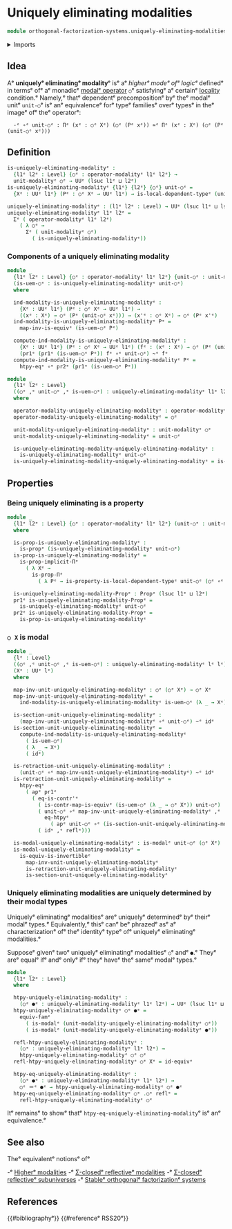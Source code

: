 # Uniquely eliminating modalities

```agda
module orthogonal-factorization-systems.uniquely-eliminating-modalitiesᵉ where
```

<details><summary>Imports</summary>

```agda
open import foundation.action-on-identifications-functionsᵉ
open import foundation.contractible-mapsᵉ
open import foundation.contractible-typesᵉ
open import foundation.dependent-pair-typesᵉ
open import foundation.equivalencesᵉ
open import foundation.function-extensionalityᵉ
open import foundation.function-typesᵉ
open import foundation.homotopiesᵉ
open import foundation.identity-typesᵉ
open import foundation.propositionsᵉ
open import foundation.univalenceᵉ
open import foundation.universe-levelsᵉ

open import orthogonal-factorization-systems.local-typesᵉ
open import orthogonal-factorization-systems.modal-operatorsᵉ
```

</details>

## Idea

Aᵉ **uniquelyᵉ eliminatingᵉ modality**ᵉ isᵉ aᵉ _higherᵉ modeᵉ ofᵉ logicᵉ_ definedᵉ in termsᵉ
ofᵉ aᵉ monadicᵉ
[modalᵉ operator](orthogonal-factorization-systems.modal-operators.mdᵉ) `○`ᵉ
satisfyingᵉ aᵉ certainᵉ [locality](orthogonal-factorization-systems.local-types.mdᵉ)
condition.ᵉ Namely,ᵉ thatᵉ dependentᵉ precompositionᵉ byᵉ theᵉ modalᵉ unitᵉ `unit-○`ᵉ isᵉ
anᵉ equivalenceᵉ forᵉ typeᵉ familiesᵉ overᵉ typesᵉ in theᵉ imageᵉ ofᵉ theᵉ operatorᵉ:

```text
  -ᵉ ∘ᵉ unit-○ᵉ : Πᵉ (xᵉ : ○ᵉ Xᵉ) (○ᵉ (Pᵉ xᵉ)) ≃ᵉ Πᵉ (xᵉ : Xᵉ) (○ᵉ (Pᵉ (unit-○ᵉ xᵉ)))
```

## Definition

```agda
is-uniquely-eliminating-modalityᵉ :
  {l1ᵉ l2ᵉ : Level} {○ᵉ : operator-modalityᵉ l1ᵉ l2ᵉ} →
  unit-modalityᵉ ○ᵉ → UUᵉ (lsuc l1ᵉ ⊔ l2ᵉ)
is-uniquely-eliminating-modalityᵉ {l1ᵉ} {l2ᵉ} {○ᵉ} unit-○ᵉ =
  {Xᵉ : UUᵉ l1ᵉ} (Pᵉ : ○ᵉ Xᵉ → UUᵉ l1ᵉ) → is-local-dependent-typeᵉ (unit-○ᵉ) (○ᵉ ∘ᵉ Pᵉ)

uniquely-eliminating-modalityᵉ : (l1ᵉ l2ᵉ : Level) → UUᵉ (lsuc l1ᵉ ⊔ lsuc l2ᵉ)
uniquely-eliminating-modalityᵉ l1ᵉ l2ᵉ =
  Σᵉ ( operator-modalityᵉ l1ᵉ l2ᵉ)
    ( λ ○ᵉ →
      Σᵉ ( unit-modalityᵉ ○ᵉ)
        ( is-uniquely-eliminating-modalityᵉ))
```

### Components of a uniquely eliminating modality

```agda
module _
  {l1ᵉ l2ᵉ : Level} {○ᵉ : operator-modalityᵉ l1ᵉ l2ᵉ} {unit-○ᵉ : unit-modalityᵉ ○ᵉ}
  (is-uem-○ᵉ : is-uniquely-eliminating-modalityᵉ unit-○ᵉ)
  where

  ind-modality-is-uniquely-eliminating-modalityᵉ :
    {Xᵉ : UUᵉ l1ᵉ} (Pᵉ : ○ᵉ Xᵉ → UUᵉ l1ᵉ) →
    ((xᵉ : Xᵉ) → ○ᵉ (Pᵉ (unit-○ᵉ xᵉ))) → (x'ᵉ : ○ᵉ Xᵉ) → ○ᵉ (Pᵉ x'ᵉ)
  ind-modality-is-uniquely-eliminating-modalityᵉ Pᵉ =
    map-inv-is-equivᵉ (is-uem-○ᵉ Pᵉ)

  compute-ind-modality-is-uniquely-eliminating-modalityᵉ :
    {Xᵉ : UUᵉ l1ᵉ} (Pᵉ : ○ᵉ Xᵉ → UUᵉ l1ᵉ) (fᵉ : (xᵉ : Xᵉ) → ○ᵉ (Pᵉ (unit-○ᵉ xᵉ))) →
    (pr1ᵉ (pr1ᵉ (is-uem-○ᵉ Pᵉ)) fᵉ ∘ᵉ unit-○ᵉ) ~ᵉ fᵉ
  compute-ind-modality-is-uniquely-eliminating-modalityᵉ Pᵉ =
    htpy-eqᵉ ∘ᵉ pr2ᵉ (pr1ᵉ (is-uem-○ᵉ Pᵉ))

module _
  {l1ᵉ l2ᵉ : Level}
  ((○ᵉ ,ᵉ unit-○ᵉ ,ᵉ is-uem-○ᵉ) : uniquely-eliminating-modalityᵉ l1ᵉ l2ᵉ)
  where

  operator-modality-uniquely-eliminating-modalityᵉ : operator-modalityᵉ l1ᵉ l2ᵉ
  operator-modality-uniquely-eliminating-modalityᵉ = ○ᵉ

  unit-modality-uniquely-eliminating-modalityᵉ : unit-modalityᵉ ○ᵉ
  unit-modality-uniquely-eliminating-modalityᵉ = unit-○ᵉ

  is-uniquely-eliminating-modality-uniquely-eliminating-modalityᵉ :
    is-uniquely-eliminating-modalityᵉ unit-○ᵉ
  is-uniquely-eliminating-modality-uniquely-eliminating-modalityᵉ = is-uem-○ᵉ
```

## Properties

### Being uniquely eliminating is a property

```agda
module _
  {l1ᵉ l2ᵉ : Level} {○ᵉ : operator-modalityᵉ l1ᵉ l2ᵉ} (unit-○ᵉ : unit-modalityᵉ ○ᵉ)
  where

  is-prop-is-uniquely-eliminating-modalityᵉ :
    is-propᵉ (is-uniquely-eliminating-modalityᵉ unit-○ᵉ)
  is-prop-is-uniquely-eliminating-modalityᵉ =
    is-prop-implicit-Πᵉ
      ( λ Xᵉ →
        is-prop-Πᵉ
          ( λ Pᵉ → is-property-is-local-dependent-typeᵉ unit-○ᵉ (○ᵉ ∘ᵉ Pᵉ)))

  is-uniquely-eliminating-modality-Propᵉ : Propᵉ (lsuc l1ᵉ ⊔ l2ᵉ)
  pr1ᵉ is-uniquely-eliminating-modality-Propᵉ =
    is-uniquely-eliminating-modalityᵉ unit-○ᵉ
  pr2ᵉ is-uniquely-eliminating-modality-Propᵉ =
    is-prop-is-uniquely-eliminating-modalityᵉ
```

### `○ X` is modal

```agda
module _
  {lᵉ : Level}
  ((○ᵉ ,ᵉ unit-○ᵉ ,ᵉ is-uem-○ᵉ) : uniquely-eliminating-modalityᵉ lᵉ lᵉ)
  (Xᵉ : UUᵉ lᵉ)
  where

  map-inv-unit-uniquely-eliminating-modalityᵉ : ○ᵉ (○ᵉ Xᵉ) → ○ᵉ Xᵉ
  map-inv-unit-uniquely-eliminating-modalityᵉ =
    ind-modality-is-uniquely-eliminating-modalityᵉ is-uem-○ᵉ (λ _ → Xᵉ) idᵉ

  is-section-unit-uniquely-eliminating-modalityᵉ :
    (map-inv-unit-uniquely-eliminating-modalityᵉ ∘ᵉ unit-○ᵉ) ~ᵉ idᵉ
  is-section-unit-uniquely-eliminating-modalityᵉ =
    compute-ind-modality-is-uniquely-eliminating-modalityᵉ
      ( is-uem-○ᵉ)
      ( λ _ → Xᵉ)
      ( idᵉ)

  is-retraction-unit-uniquely-eliminating-modalityᵉ :
    (unit-○ᵉ ∘ᵉ map-inv-unit-uniquely-eliminating-modalityᵉ) ~ᵉ idᵉ
  is-retraction-unit-uniquely-eliminating-modalityᵉ =
    htpy-eqᵉ
      ( apᵉ pr1ᵉ
        ( eq-is-contr'ᵉ
          ( is-contr-map-is-equivᵉ (is-uem-○ᵉ (λ _ → ○ᵉ Xᵉ)) unit-○ᵉ)
          ( unit-○ᵉ ∘ᵉ map-inv-unit-uniquely-eliminating-modalityᵉ ,ᵉ
            eq-htpyᵉ
              ( apᵉ unit-○ᵉ ∘ᵉ (is-section-unit-uniquely-eliminating-modalityᵉ)))
          ( idᵉ ,ᵉ reflᵉ)))

  is-modal-uniquely-eliminating-modalityᵉ : is-modalᵉ unit-○ᵉ (○ᵉ Xᵉ)
  is-modal-uniquely-eliminating-modalityᵉ =
    is-equiv-is-invertibleᵉ
      map-inv-unit-uniquely-eliminating-modalityᵉ
      is-retraction-unit-uniquely-eliminating-modalityᵉ
      is-section-unit-uniquely-eliminating-modalityᵉ
```

### Uniquely eliminating modalities are uniquely determined by their modal types

Uniquelyᵉ eliminatingᵉ modalitiesᵉ areᵉ uniquelyᵉ determinedᵉ byᵉ theirᵉ modalᵉ types.ᵉ
Equivalently,ᵉ thisᵉ canᵉ beᵉ phrazedᵉ asᵉ aᵉ characterizationᵉ ofᵉ theᵉ identityᵉ typeᵉ ofᵉ
uniquelyᵉ eliminatingᵉ modalities.ᵉ

Supposeᵉ givenᵉ twoᵉ uniquelyᵉ eliminatingᵉ modalitiesᵉ `○`ᵉ andᵉ `●`.ᵉ Theyᵉ areᵉ equalᵉ ifᵉ
andᵉ onlyᵉ ifᵉ theyᵉ haveᵉ theᵉ sameᵉ modalᵉ types.ᵉ

```agda
module _
  {l1ᵉ l2ᵉ : Level}
  where

  htpy-uniquely-eliminating-modalityᵉ :
    (○ᵉ ●ᵉ : uniquely-eliminating-modalityᵉ l1ᵉ l2ᵉ) → UUᵉ (lsuc l1ᵉ ⊔ l2ᵉ)
  htpy-uniquely-eliminating-modalityᵉ ○ᵉ ●ᵉ =
    equiv-famᵉ
      ( is-modalᵉ (unit-modality-uniquely-eliminating-modalityᵉ ○ᵉ))
      ( is-modalᵉ (unit-modality-uniquely-eliminating-modalityᵉ ●ᵉ))

  refl-htpy-uniquely-eliminating-modalityᵉ :
    (○ᵉ : uniquely-eliminating-modalityᵉ l1ᵉ l2ᵉ) →
    htpy-uniquely-eliminating-modalityᵉ ○ᵉ ○ᵉ
  refl-htpy-uniquely-eliminating-modalityᵉ ○ᵉ Xᵉ = id-equivᵉ

  htpy-eq-uniquely-eliminating-modalityᵉ :
    (○ᵉ ●ᵉ : uniquely-eliminating-modalityᵉ l1ᵉ l2ᵉ) →
    ○ᵉ ＝ᵉ ●ᵉ → htpy-uniquely-eliminating-modalityᵉ ○ᵉ ●ᵉ
  htpy-eq-uniquely-eliminating-modalityᵉ ○ᵉ .○ᵉ reflᵉ =
    refl-htpy-uniquely-eliminating-modalityᵉ ○ᵉ
```

Itᵉ remainsᵉ to showᵉ thatᵉ `htpy-eq-uniquely-eliminating-modality`ᵉ isᵉ anᵉ
equivalence.ᵉ

## See also

Theᵉ equivalentᵉ notionsᵉ ofᵉ

-ᵉ [Higherᵉ modalities](orthogonal-factorization-systems.higher-modalities.mdᵉ)
-ᵉ [Σ-closedᵉ reflectiveᵉ modalities](orthogonal-factorization-systems.sigma-closed-reflective-modalities.mdᵉ)
-ᵉ [Σ-closedᵉ reflectiveᵉ subuniverses](orthogonal-factorization-systems.sigma-closed-reflective-subuniverses.mdᵉ)
-ᵉ [Stableᵉ orthogonalᵉ factorizationᵉ systems](orthogonal-factorization-systems.stable-orthogonal-factorization-systems.mdᵉ)

## References

{{#bibliographyᵉ}} {{#referenceᵉ RSS20ᵉ}}